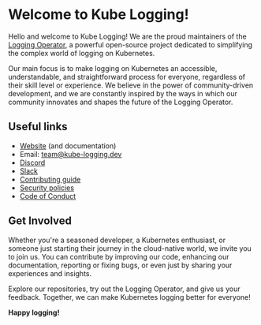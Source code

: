 # Welcome to Kube Logging!

Hello and welcome to Kube Logging!
We are the proud maintainers of the [Logging Operator](https://github.com/kube-logging/logging-operator), a powerful open-source project dedicated to simplifying the complex world of logging on Kubernetes.

Our main focus is to make logging on Kubernetes an accessible, understandable, and straightforward process for everyone, regardless of their skill level or experience.
We believe in the power of community-driven development, and we are constantly inspired by the ways in which our community innovates and shapes the future of the Logging Operator.

## Useful links

- [Website](https://kube-logging.dev) (and documentation)
- Email: [team@kube-logging.dev](mailto:team@kube-logging.dev)
- [Discord](https://discord.gg/9ACY4RDsYN)
- [Slack](https://emergingtechcommunity.slack.com/)
- [Contributing guide](https://github.com/kube-logging/.github/blob/main/CONTRIBUTING.md)
- [Security policies](https://github.com/kube-logging/.github/blob/main/SECURITY.md)
- [Code of Conduct](https://github.com/kube-logging/.github/blob/main/CODE_OF_CONDUCT.md)

## Get Involved

Whether you're a seasoned developer, a Kubernetes enthusiast, or someone just starting their journey in the cloud-native world, we invite you to join us.
You can contribute by improving our code, enhancing our documentation, reporting or fixing bugs, or even just by sharing your experiences and insights.

Explore our repositories, try out the Logging Operator, and give us your feedback. Together, we can make Kubernetes logging better for everyone!

**Happy logging!**
